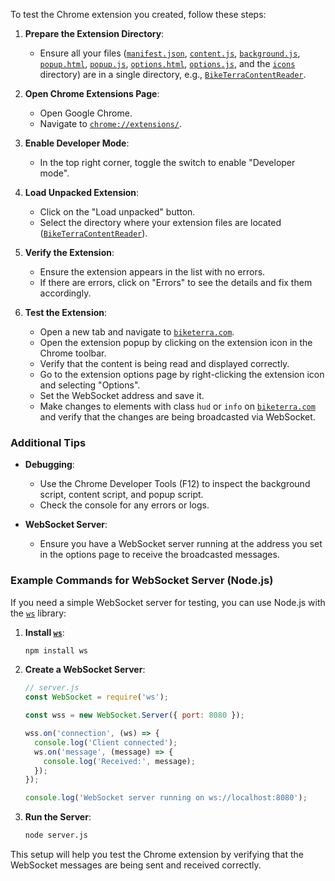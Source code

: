 To test the Chrome extension you created, follow these steps:

1. **Prepare the Extension Directory**:
   - Ensure all your files ([`manifest.json`](command:_github.copilot.openRelativePath?%5B%7B%22scheme%22%3A%22file%22%2C%22authority%22%3A%22%22%2C%22path%22%3A%22%2FZ%3A%2Fsrc%2Fbiketerra-extension%2Fmanifest.json%22%2C%22query%22%3A%22%22%2C%22fragment%22%3A%22%22%7D%5D "z:\src\biketerra-extension\manifest.json"), [`content.js`](command:_github.copilot.openRelativePath?%5B%7B%22scheme%22%3A%22file%22%2C%22authority%22%3A%22%22%2C%22path%22%3A%22%2FZ%3A%2Fsrc%2Fbiketerra-extension%2Fcontent.js%22%2C%22query%22%3A%22%22%2C%22fragment%22%3A%22%22%7D%5D "z:\src\biketerra-extension\content.js"), [`background.js`](command:_github.copilot.openRelativePath?%5B%7B%22scheme%22%3A%22file%22%2C%22authority%22%3A%22%22%2C%22path%22%3A%22%2FZ%3A%2Fsrc%2Fbiketerra-extension%2Fbackground.js%22%2C%22query%22%3A%22%22%2C%22fragment%22%3A%22%22%7D%5D "z:\src\biketerra-extension\background.js"), [`popup.html`](command:_github.copilot.openRelativePath?%5B%7B%22scheme%22%3A%22file%22%2C%22authority%22%3A%22%22%2C%22path%22%3A%22%2FZ%3A%2Fsrc%2Fbiketerra-extension%2Fpopup.html%22%2C%22query%22%3A%22%22%2C%22fragment%22%3A%22%22%7D%5D "z:\src\biketerra-extension\popup.html"), [`popup.js`](command:_github.copilot.openRelativePath?%5B%7B%22scheme%22%3A%22file%22%2C%22authority%22%3A%22%22%2C%22path%22%3A%22%2FZ%3A%2Fsrc%2Fbiketerra-extension%2Fpopup.js%22%2C%22query%22%3A%22%22%2C%22fragment%22%3A%22%22%7D%5D "z:\src\biketerra-extension\popup.js"), [`options.html`](command:_github.copilot.openRelativePath?%5B%7B%22scheme%22%3A%22file%22%2C%22authority%22%3A%22%22%2C%22path%22%3A%22%2FZ%3A%2Fsrc%2Fbiketerra-extension%2Foptions.html%22%2C%22query%22%3A%22%22%2C%22fragment%22%3A%22%22%7D%5D "z:\src\biketerra-extension\options.html"), [`options.js`](command:_github.copilot.openRelativePath?%5B%7B%22scheme%22%3A%22file%22%2C%22authority%22%3A%22%22%2C%22path%22%3A%22%2FZ%3A%2Fsrc%2Fbiketerra-extension%2Foptions.js%22%2C%22query%22%3A%22%22%2C%22fragment%22%3A%22%22%7D%5D "z:\src\biketerra-extension\options.js"), and the [`icons`](command:_github.copilot.openSymbolFromReferences?%5B%22icons%22%2C%5B%7B%22uri%22%3A%7B%22%24mid%22%3A1%2C%22fsPath%22%3A%22z%3A%5C%5Csrc%5C%5Cbiketerra-extension%5C%5Ccopilot-1.md%22%2C%22_sep%22%3A1%2C%22external%22%3A%22file%3A%2F%2F%2Fz%253A%2Fsrc%2Fbiketerra-extension%2Fcopilot-1.md%22%2C%22path%22%3A%22%2FZ%3A%2Fsrc%2Fbiketerra-extension%2Fcopilot-1.md%22%2C%22scheme%22%3A%22file%22%7D%2C%22pos%22%3A%7B%22line%22%3A190%2C%22character%22%3A9%7D%7D%5D%5D "Go to definition") directory) are in a single directory, e.g., [`BikeTerraContentReader`](command:_github.copilot.openSymbolFromReferences?%5B%22BikeTerraContentReader%22%2C%5B%7B%22uri%22%3A%7B%22%24mid%22%3A1%2C%22fsPath%22%3A%22z%3A%5C%5Csrc%5C%5Cbiketerra-extension%5C%5Ccopilot-1.md%22%2C%22_sep%22%3A1%2C%22external%22%3A%22file%3A%2F%2F%2Fz%253A%2Fsrc%2Fbiketerra-extension%2Fcopilot-1.md%22%2C%22path%22%3A%22%2FZ%3A%2Fsrc%2Fbiketerra-extension%2Fcopilot-1.md%22%2C%22scheme%22%3A%22file%22%7D%2C%22pos%22%3A%7B%22line%22%3A194%2C%22character%22%3A0%7D%7D%5D%5D "Go to definition").

2. **Open Chrome Extensions Page**:
   - Open Google Chrome.
   - Navigate to [`chrome://extensions/`](command:_github.copilot.openSymbolFromReferences?%5B%22chrome%3A%2F%2Fextensions%2F%22%2C%5B%7B%22uri%22%3A%7B%22%24mid%22%3A1%2C%22fsPath%22%3A%22z%3A%5C%5Csrc%5C%5Cbiketerra-extension%5C%5Ccopilot-1.md%22%2C%22_sep%22%3A1%2C%22external%22%3A%22file%3A%2F%2F%2Fz%253A%2Fsrc%2Fbiketerra-extension%2Fcopilot-1.md%22%2C%22path%22%3A%22%2FZ%3A%2Fsrc%2Fbiketerra-extension%2Fcopilot-1.md%22%2C%22scheme%22%3A%22file%22%7D%2C%22pos%22%3A%7B%22line%22%3A171%2C%22character%22%3A2%7D%7D%5D%5D "Go to definition").

3. **Enable Developer Mode**:
   - In the top right corner, toggle the switch to enable "Developer mode".

4. **Load Unpacked Extension**:
   - Click on the "Load unpacked" button.
   - Select the directory where your extension files are located ([`BikeTerraContentReader`](command:_github.copilot.openSymbolFromReferences?%5B%22BikeTerraContentReader%22%2C%5B%7B%22uri%22%3A%7B%22%24mid%22%3A1%2C%22fsPath%22%3A%22z%3A%5C%5Csrc%5C%5Cbiketerra-extension%5C%5Ccopilot-1.md%22%2C%22_sep%22%3A1%2C%22external%22%3A%22file%3A%2F%2F%2Fz%253A%2Fsrc%2Fbiketerra-extension%2Fcopilot-1.md%22%2C%22path%22%3A%22%2FZ%3A%2Fsrc%2Fbiketerra-extension%2Fcopilot-1.md%22%2C%22scheme%22%3A%22file%22%7D%2C%22pos%22%3A%7B%22line%22%3A194%2C%22character%22%3A0%7D%7D%5D%5D "Go to definition")).

5. **Verify the Extension**:
   - Ensure the extension appears in the list with no errors.
   - If there are errors, click on "Errors" to see the details and fix them accordingly.

6. **Test the Extension**:
   - Open a new tab and navigate to [`biketerra.com`](command:_github.copilot.openSymbolFromReferences?%5B%22biketerra.com%22%2C%5B%7B%22uri%22%3A%7B%22%24mid%22%3A1%2C%22fsPath%22%3A%22z%3A%5C%5Csrc%5C%5Cbiketerra-extension%5C%5Ccopilot-1.md%22%2C%22_sep%22%3A1%2C%22external%22%3A%22file%3A%2F%2F%2Fz%253A%2Fsrc%2Fbiketerra-extension%2Fcopilot-1.md%22%2C%22path%22%3A%22%2FZ%3A%2Fsrc%2Fbiketerra-extension%2Fcopilot-1.md%22%2C%22scheme%22%3A%22file%22%7D%2C%22pos%22%3A%7B%22line%22%3A208%2C%22character%22%3A67%7D%7D%5D%5D "Go to definition").
   - Open the extension popup by clicking on the extension icon in the Chrome toolbar.
   - Verify that the content is being read and displayed correctly.
   - Go to the extension options page by right-clicking the extension icon and selecting "Options".
   - Set the WebSocket address and save it.
   - Make changes to elements with class `hud` or `info` on [`biketerra.com`](command:_github.copilot.openSymbolFromReferences?%5B%22biketerra.com%22%2C%5B%7B%22uri%22%3A%7B%22%24mid%22%3A1%2C%22fsPath%22%3A%22z%3A%5C%5Csrc%5C%5Cbiketerra-extension%5C%5Ccopilot-1.md%22%2C%22_sep%22%3A1%2C%22external%22%3A%22file%3A%2F%2F%2Fz%253A%2Fsrc%2Fbiketerra-extension%2Fcopilot-1.md%22%2C%22path%22%3A%22%2FZ%3A%2Fsrc%2Fbiketerra-extension%2Fcopilot-1.md%22%2C%22scheme%22%3A%22file%22%7D%2C%22pos%22%3A%7B%22line%22%3A208%2C%22character%22%3A67%7D%7D%5D%5D "Go to definition") and verify that the changes are being broadcasted via WebSocket.

### Additional Tips

- **Debugging**:
  - Use the Chrome Developer Tools (F12) to inspect the background script, content script, and popup script.
  - Check the console for any errors or logs.

- **WebSocket Server**:
  - Ensure you have a WebSocket server running at the address you set in the options page to receive the broadcasted messages.

### Example Commands for WebSocket Server (Node.js)

If you need a simple WebSocket server for testing, you can use Node.js with the [`ws`](command:_github.copilot.openSymbolFromReferences?%5B%22ws%22%2C%5B%7B%22uri%22%3A%7B%22%24mid%22%3A1%2C%22fsPath%22%3A%22z%3A%5C%5Csrc%5C%5Cbiketerra-extension%5C%5Ccopilot-1.md%22%2C%22_sep%22%3A1%2C%22external%22%3A%22file%3A%2F%2F%2Fz%253A%2Fsrc%2Fbiketerra-extension%2Fcopilot-1.md%22%2C%22path%22%3A%22%2FZ%3A%2Fsrc%2Fbiketerra-extension%2Fcopilot-1.md%22%2C%22scheme%22%3A%22file%22%7D%2C%22pos%22%3A%7B%22line%22%3A175%2C%22character%22%3A37%7D%7D%5D%5D "Go to definition") library:

1. **Install [`ws`](command:_github.copilot.openSymbolFromReferences?%5B%22ws%22%2C%5B%7B%22uri%22%3A%7B%22%24mid%22%3A1%2C%22fsPath%22%3A%22z%3A%5C%5Csrc%5C%5Cbiketerra-extension%5C%5Ccopilot-1.md%22%2C%22_sep%22%3A1%2C%22external%22%3A%22file%3A%2F%2F%2Fz%253A%2Fsrc%2Fbiketerra-extension%2Fcopilot-1.md%22%2C%22path%22%3A%22%2FZ%3A%2Fsrc%2Fbiketerra-extension%2Fcopilot-1.md%22%2C%22scheme%22%3A%22file%22%7D%2C%22pos%22%3A%7B%22line%22%3A175%2C%22character%22%3A37%7D%7D%5D%5D "Go to definition")**:
   ```bash
   npm install ws
   ```

2. **Create a WebSocket Server**:
   ```javascript
   // server.js
   const WebSocket = require('ws');

   const wss = new WebSocket.Server({ port: 8080 });

   wss.on('connection', (ws) => {
     console.log('Client connected');
     ws.on('message', (message) => {
       console.log('Received:', message);
     });
   });

   console.log('WebSocket server running on ws://localhost:8080');
   ```

3. **Run the Server**:
   ```bash
   node server.js
   ```

This setup will help you test the Chrome extension by verifying that the WebSocket messages are being sent and received correctly.